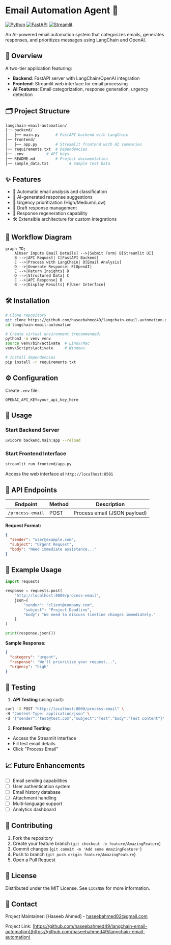 # Email Automation Agent 🚀

[![Python](https://img.shields.io/badge/Python-3.9%2B-blue)](https://python.org)
[![FastAPI](https://img.shields.io/badge/FastAPI-0.95%2B-green)](https://fastapi.tiangolo.com)
[![Streamlit](https://img.shields.io/badge/Streamlit-1.25%2B-red)](https://streamlit.io)

An AI-powered email automation system that categorizes emails, generates responses, and prioritizes messages using LangChain and OpenAI.

## 📌 Overview

A two-tier application featuring:
- **Backend**: FastAPI server with LangChain/OpenAI integration
- **Frontend**: Streamlit web interface for email processing
- **AI Features**: Email categorization, response generation, urgency detection

## 🗂️ Project Structure

```sh
langchain-email-automation/
│── backend/  
│   ├── main.py       # FastAPI backend with LangChain  
│── frontend/  
│   ├── app.py        # Streamlit frontend with AI summaries  
│── requirements.txt  # Dependencies  
├── .env          # API keys 
│── README.md         # Project documentation
│── sample_data.txt         # Sample Test Data
```

## ✨ Features

- 📧 Automatic email analysis and classification
- 🤖 AI-generated response suggestions
- 🚨 Urgency prioritization (High/Medium/Low)
- 📨 Draft response management
- 🔄 Response regeneration capability
- 🛠️ Extensible architecture for custom integrations

## 🔄 Workflow Diagram

```mermaid
graph TD;
    A[User Inputs Email Details] -->|Submit Form| B[Streamlit UI]
    B -->|API Request| C[FastAPI Backend]
    C -->|Process with LangChain| D[Email Analysis]
    D -->|Generate Response| E[OpenAI]
    E -->|Return Insights| D
    D -->|Structured Data| C
    C -->|API Response| B
    B -->|Display Results| F[User Interface]
```

## 🛠️ Installation

```bash
# Clone repository
git clone https://github.com/haseebahmed49/langchain-email-automation.git
cd langchain-email-automation

# Create virtual environment (recommended)
python3 -m venv venv
source venv/bin/activate  # Linux/Mac
venv\Scripts\activate     # Windows

# Install dependencies
pip install -r requirements.txt
```

## ⚙️ Configuration

Create `.env` file:
```env
OPENAI_API_KEY=your_api_key_here
```

## 🚀 Usage

### Start Backend Server
```bash
uvicorn backend.main:app --reload
```

### Start Frontend Interface
```bash
streamlit run frontend/app.py
```

Access the web interface at `http://localhost:8501`

## 🔧 API Endpoints

| Endpoint | Method | Description |
|----------|--------|-------------|
| `/process-email` | POST | Process email (JSON payload) |

**Request Format:**
```json
{
  "sender": "user@example.com",
  "subject": "Urgent Request",
  "body": "Need immediate assistance..."
}
```

## 🌟 Example Usage

```python
import requests

response = requests.post(
    "http://localhost:8000/process-email",
    json={
        "sender": "client@company.com",
        "subject": "Project Deadline",
        "body": "We need to discuss timeline changes immediately."
    }
)

print(response.json())
```

**Sample Response:**
```json
{
  "category": "urgent",
  "response": "We'll prioritize your request...",
  "urgency": "high"
}
```

## 🧪 Testing

1. **API Testing** (using curl):
```bash
curl -X POST "http://localhost:8000/process-email" \
-H "Content-Type: application/json" \
-d '{"sender":"test@test.com","subject":"Test","body":"Test content"}'
```

2. **Frontend Testing**:
- Access the Streamlit interface
- Fill test email details
- Click "Process Email"

## 📈 Future Enhancements

- [ ] Email sending capabilities
- [ ] User authentication system
- [ ] Email history database
- [ ] Attachment handling
- [ ] Multi-language support
- [ ] Analytics dashboard

## 🤝 Contributing

1. Fork the repository
2. Create your feature branch (`git checkout -b feature/AmazingFeature`)
3. Commit changes (`git commit -m 'Add some AmazingFeature'`)
4. Push to branch (`git push origin feature/AmazingFeature`)
5. Open a Pull Request

## 📜 License

Distributed under the MIT License. See `LICENSE` for more information.

## 📧 Contact

Project Maintainer: [Haseeb Ahmed] - haseebahmed02@gmail.com

Project Link: [https://github.com/haseebahmed49/langchain-email-automation](https://github.com/haseebahmed49/langchain-email-automation)
